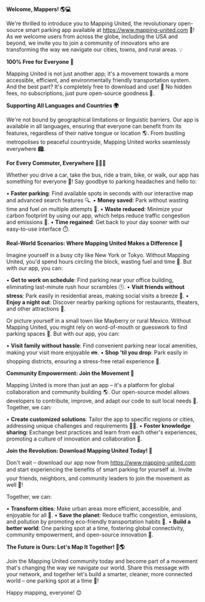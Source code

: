 **Welcome, Mappers! 🌎💻**

We're thrilled to introduce you to Mapping United, the revolutionary open-source smart parking app available at https://www.mapping-united.com 🚀! As we welcome users from across the globe, including the USA and beyond, we invite you to join a community of innovators who are transforming the way we navigate our cities, towns, and rural areas. 💡

**100% Free for Everyone 🎁**

Mapping United is not just another app; it's a movement towards a more accessible, efficient, and environmentally friendly transportation system. And the best part? It's completely free to download and use! 🙌 No hidden fees, no subscriptions, just pure open-source goodness 💖.

**Supporting All Languages and Countries 🌍**

We're not bound by geographical limitations or linguistic barriers. Our app is available in all languages, ensuring that everyone can benefit from its features, regardless of their native tongue or location 🌎. From bustling metropolises to peaceful countryside, Mapping United works seamlessly everywhere 🏙️.

**For Every Commuter, Everywhere 🚌🚂💨**

Whether you drive a car, take the bus, ride a train, bike, or walk, our app has something for everyone 💪! Say goodbye to parking headaches and hello to:

• **Faster parking**: Find available spots in seconds with our interactive map and advanced search features 🔍.
• **Money saved**: Park without wasting time and fuel on multiple attempts 🤑.
• **Waste reduced**: Minimize your carbon footprint by using our app, which helps reduce traffic congestion and emissions 🌿.
• **Time regained**: Get back to your day sooner with our easy-to-use interface ⏱️.

**Real-World Scenarios: Where Mapping United Makes a Difference 💪**

Imagine yourself in a busy city like New York or Tokyo. Without Mapping United, you'd spend hours circling the block, wasting fuel and time 🚗. But with our app, you can:

• **Get to work on schedule**: Find parking near your office building, eliminating last-minute rush hour scrambles 🕒.
• **Visit friends without stress**: Park easily in residential areas, making social visits a breeze 👫.
• **Enjoy a night out**: Discover nearby parking options for restaurants, theaters, and other attractions 🍴.

Or picture yourself in a small town like Mayberry or rural Mexico. Without Mapping United, you might rely on word-of-mouth or guesswork to find parking spaces 🤔. But with our app, you can:

• **Visit family without hassle**: Find convenient parking near local amenities, making your visit more enjoyable 👪.
• **Shop 'til you drop**: Park easily in shopping districts, ensuring a stress-free retail experience 💅.

**Community Empowerment: Join the Movement 🌈**

Mapping United is more than just an app – it's a platform for global collaboration and community building 🌎. Our open-source model allows developers to contribute, improve, and adapt our code to suit local needs 🤝. Together, we can:

• **Create customized solutions**: Tailor the app to specific regions or cities, addressing unique challenges and requirements 👩‍💻.
• **Foster knowledge sharing**: Exchange best practices and learn from each other's experiences, promoting a culture of innovation and collaboration 💬.

**Join the Revolution: Download Mapping United Today! 🚀**

Don't wait – download our app now from https://www.mapping-united.com and start experiencing the benefits of smart parking for yourself 📊. Invite your friends, neighbors, and community leaders to join the movement as well 🤝!

Together, we can:

• **Transform cities**: Make urban areas more efficient, accessible, and enjoyable for all 🌆.
• **Save the planet**: Reduce traffic congestion, emissions, and pollution by promoting eco-friendly transportation habits 🌿.
• **Build a better world**: One parking spot at a time, fostering global connectivity, community empowerment, and open-source innovation 💖.

**The Future is Ours: Let's Map It Together! 🤝🌎**

Join the Mapping United community today and become part of a movement that's changing the way we navigate our world. Share this message with your network, and together let's build a smarter, cleaner, more connected world – one parking spot at a time 💖!

Happy mapping, everyone! 😊